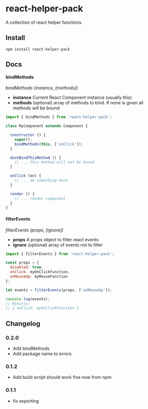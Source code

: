 # react-helper-pack
A collection of react helper functions.

## Install

```
npm install react-helper-pack
```

## Docs

#### bindMethods

_bindMethods (instance, [methods])_

 * **instance** Current React Component instance (usually this)
 * **methods** (optional) array of methods to bind. If none is given all methods will be bound

```javascript
import { bindMethods } from 'react-helper-pack';

class MyComponent extends Component {

  constructor () {
    super();
    bindMethods(this, ['onClick']);
  }

  dontBindThisMethod () {
    // ... this method will not be bound
  }

  onClick (ev) {
    // ... do something here
  }

  render () {
    // ... render component
  }
}
 ```

#### filterEvents

_filterEvents (props, [ignore])_

 * **props** A props object to filter react events
 * **ignore** (optional) array of events not to filter

```javascript
import { filterEvents } from 'react-helper-pack';

const props = {
  disabled: true,
  onClick: myOnClickFunction,
  onMouseUp: myMouseFunction
};

let events = filterEvents(props, ['onMouseUp']);

console.log(events);
// Returns:
// { onClick: myOnClickFunction }
```

## Changelog

### 0.2.0
 * Add bindMethods
 * Add package name to errors

### 0.1.2
 * Add build script should work fine now from npm

### 0.1.1

 * fix exporting
